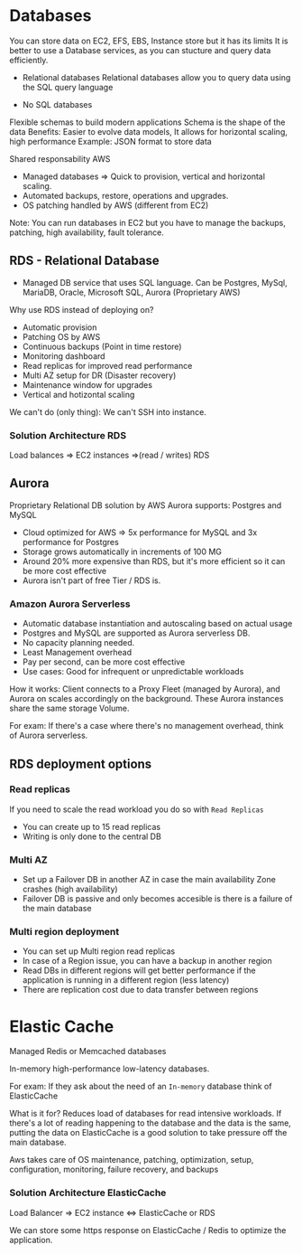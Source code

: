 # Databases

You can store data on  EC2, EFS, EBS, Instance store but it has its limits
It is better to use a Database services, as you can stucture and query data efficiently.

- Relational databases
Relational databases allow you to query data using the SQL query language

- No SQL databases

Flexible schemas to build modern applications
Schema is the shape of the data 
Benefits: Easier to evolve data models, It allows for horizontal scaling, high performance
Example: JSON format to store data

Shared responsability
AWS
- Managed databases => Quick to provision, vertical and horizontal scaling. 
- Automated backups, restore, operations and upgrades.
- OS patching handled by AWS (different from EC2)

Note: You can run databases in EC2 but you have to manage the backups, patching, high availability, fault tolerance.

## RDS - Relational Database
- Managed DB service that uses SQL language. Can be Postgres, MySql, MariaDB, Oracle, Microsoft SQL, Aurora (Proprietary AWS)

Why use RDS instead of deploying on?
- Automatic provision
- Patching OS by AWS
- Continuous backups (Point in time restore)
- Monitoring dashboard
- Read replicas for improved read performance
- Multi AZ setup for DR (Disaster recovery)
- Maintenance window for upgrades
- Vertical and hotizontal scaling

We can't do (only thing): We can't SSH into instance.

### Solution Architecture RDS
Load balances => EC2 instances =>(read / writes) RDS

## Aurora
Proprietary Relational DB solution by AWS
Aurora supports: Postgres and MySQL
- Cloud optimized for AWS => 5x performance for MySQL and 3x performance for Postgres
- Storage grows automatically in increments of 100 MG 
- Around 20% more expensive than RDS, but it's more efficient so it can be more cost effective
- Aurora isn't part of free Tier / RDS is.

### Amazon Aurora Serverless
- Automatic database instantiation and autoscaling based on actual usage
- Postgres and MySQL are supported as Aurora serverless DB.
- No capacity planning needed.
- Least Management overhead
- Pay per second, can be more cost effective
- Use cases: Good for infrequent or unpredictable workloads

How it works: Client connects to a Proxy Fleet (managed by Aurora), and Aurora on scales accordingly on the background. These Aurora instances share the same storage Volume.

For exam: If there's a case where there's no management overhead, think of Aurora serverless.

## RDS deployment options

### Read replicas
If you need to scale the read workload you do so with `Read Replicas`   
- You can create up to 15 read replicas
- Writing is only done to the central DB

### Multi AZ
- Set up a Failover DB in another AZ in case the main availability Zone crashes (high availability)
- Failover DB is passive and only becomes accesible is there is a failure of the main database

### Multi region deployment
- You can set up Multi region read replicas
- In case of a Region issue, you can have a backup in another region
- Read DBs in different regions will get better performance if the application is running in a different region (less latency)
- There are replication cost due to data transfer between regions

# Elastic Cache
Managed Redis or Memcached databases

In-memory high-performance low-latency databases.

For exam: If they ask about the need of an `In-memory` database think of ElasticCache

What is it for? Reduces load of databases for read intensive workloads. If there's a lot of reading happening to the database and the data is the same, putting the data on ElasticCache is a good solution to take pressure off the main database.

Aws takes care of OS maintenance, patching, optimization, setup, configuration, monitoring, failure recovery, and backups

### Solution Architecture ElasticCache
Load Balancer => EC2 instance <=> ElasticCache or RDS

We can store some https response on ElasticCache / Redis to optimize the application.